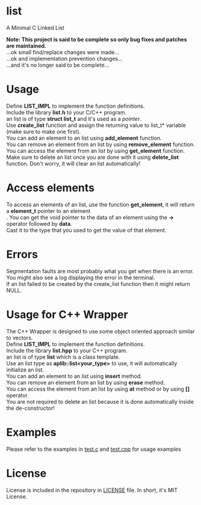# list
A Minimal C Linked List

**Note: This project is said to be complete so only bug fixes and patches are maintained.** <br>
...ok small find/replace changes were made... <br>
...ok and implementation prevention changes... <br>
...and it's no longer said to be complete...

# Usage
Define **LIST_IMPL** to implement the function definitions. <br>
Include the library **list.h** to your C/C++ program. <br>
an list is of type **struct list_t** and it's used as a *pointer*. <br>
Use **create_list** function and assign the returning value to list\_t\* variable (make sure to make one first). <br>
You can add an element to an list using **add_element** function. <br>
You can remove an element from an list by using **remove_element** function. <br>
You can access the element from an list by using **get_element** function. <br>
Make sure to delete an list once you are done with it using **delete_list** function. Don't worry, it will clear an list automatically! <br>

# Access elements
To access an elements of an list, use the function **get_element**, it will return a **element_t** pointer to an element <br>.
You can get the void pointer to the data of an element using the **->** operator followed by **data**. <br>
Cast it to the type that you used to get the value of that element. <br>

# Errors
Segmentation faults are most probably what you get when there is an error. You might also see a log displaying the error in the terminal. <br>
If an list failed to be created by the create\_list function then it might return NULL.

# Usage for C++ Wrapper
The C++ Wrapper is designed to use some object oriented approach similar to vectors. <br>
Define **LIST_IMPL** to implement the function definitions. <br>
Include the library **list.hpp** to your C++ program. <br>
an list is of type **list** which is a class template. <br>
Use an list type as **aplib::list\<your_type\>** to use, it will automatically initialize an list. <br>
You can add an element to an list using **insert** method. <br>
You can remove an element from an list by using **erase** method. <br>
You can access the element from an list by using **at** method or by using **[]** operator. <br>
You are not required to delete an list because it is done automatically inside the de-constructor!

# Examples
Please refer to the examples in [test.c](https://github.com/AnstroPleuton/list/blob/main/test.c) and [test.cpp](https://github.com/AnstroPleuton/list/blob/main/test.cpp) for usage examples

# License
License is included in the repository in [LICENSE](https://github.com/AnstroPleuton/list/blob/main/LICENSE) file. In short, it's MIT License.
